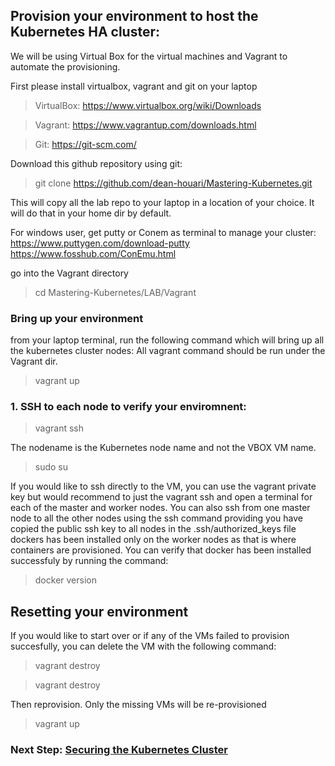 ## Provision your environment to host the Kubernetes HA cluster:

We will be using Virtual Box for the virtual machines and Vagrant to automate the provisioning.

First please install virtualbox, vagrant and git on your laptop

> VirtualBox: https://www.virtualbox.org/wiki/Downloads

> Vagrant: https://www.vagrantup.com/downloads.html

> Git: https://git-scm.com/

Download this github repository using git:

> git clone https://github.com/dean-houari/Mastering-Kubernetes.git

This will copy all the lab repo to your laptop in a location of your choice. It will do that in your home dir by default.

For windows user, get putty or Conem as terminal to manage your cluster: https://www.puttygen.com/download-putty https://www.fosshub.com/ConEmu.html

go into the Vagrant directory

> cd Mastering-Kubernetes/LAB/Vagrant

### Bring up your environment

from your laptop terminal, run the following command which will bring up all the kubernetes cluster nodes:
All vagrant command should be run under the Vagrant dir.

> vagrant up

### 1. SSH to each node to verify your enviromnent:
  
  > vagrant ssh <nodename> 
  
  The nodename is the Kubernetes node name and not the VBOX VM name.
  
  > sudo su
 
 If you would like to ssh directly to the VM, you can use the vagrant private key but would recommend to just the vagrant ssh and open a terminal for each of the master and worker nodes. You can also ssh from one master node to all the other nodes using the ssh command providing you have copied the public ssh key to all nodes in the .ssh/authorized_keys file
dockers has been installed only on the worker nodes as that is where containers are provisioned. You can verify that docker has been installed successfuly by running the command:

> docker version 

## Resetting your environment 

If you would like to start over or if any of the VMs failed to provision succesfully, you can delete the VM with the following command:

> vagrant destroy 

> vagrant destroy <nodename> 

Then reprovision. Only the missing VMs will be re-provisioned

> vagrant up

### Next Step: [Securing the Kubernetes Cluster](Provision-the-KPI-infrastructure.md)
